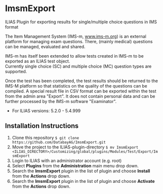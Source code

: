 # ImsmExport
ILIAS Plugin for exporting results for single/multiple choice questions in IMS format 

The Item Management System (IMS-m, www.ims-m.org) is an external platform for managing exam questions. 
There, (mainly medical) questions can be managed, evaluated and shared.
 
IMS-m has itself been extended to allow tests created in IMS-m to be exported as an ILIAS test object.  
Currently single choice (SC) and multiple choice (MC) question types are  supported.
 
Once the test has been completed, the test results should be returned to the IMS-M platform 
so that statistics on the quality of the questions can be compiled. 
A special result file in CSV format can be exported within the test from the admin area "Export". 
It  does not contain personal data and can be further processed by the IMS-m software "Examinator".


* For ILIAS versions: 5.2.0 - 5.4.999

## Installation Instructions
1. Clone this repository 
   `$ git clone https://github.com/DatabayAG/ImsmExport.git`
2. Move the project to the ILIAS-plugin-directory
   `$ mv ImsmExport <ILIAS_DIRECTORY>/Customizing/global/plugins/Modules/Test/Export/ImsmExport`
3. Login to ILIAS with an administrator account (e.g. root)
4. Select **Plugins** from the **Administration** main menu drop down.
5. Search the **ImsmExport** plugin in the list of plugin and choose **Install** from the **Actions** drop down.
6. Search the **ImsmExport** plugin in the list of plugin and choose **Activate** from the **Actions** drop down.
